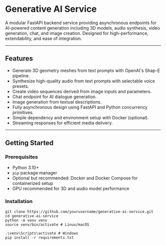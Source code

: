 # Generative AI Service

A modular FastAPI backend service providing asynchronous endpoints for AI-powered content generation including 3D models, audio synthesis, video generation, chat, and image creation. Designed for high-performance, extendability, and ease of integration.

---

## Features

- Generate 3D geometry meshes from text prompts with OpenAI's Shap-E pipeline.
- Synthesize high-quality audio from text prompts with selectable voice presets.
- Create video sequences derived from image inputs and parameters.
- Chat endpoint for AI dialogue generation.
- Image generation from textual descriptions.
- Fully asynchronous design using FastAPI and Python concurrency primitives.
- Simple dependency and environment setup with Docker (optional).
- Streaming responses for efficient media delivery.

---

## Getting Started

### Prerequisites

- Python 3.10+
- `pip` package manager
- Optional but recommended: Docker and Docker Compose for containerized setup
- GPU recommended for 3D and audio model performance

### Installation

```
git clone https://github.com/yourusername/generative-ai-service.git
cd generative-ai-service
python -m venv venv
source venv/bin/activate # Linux/macOS

.\venv\Scripts\activate # Windows
pip install -r requirements.txt
```